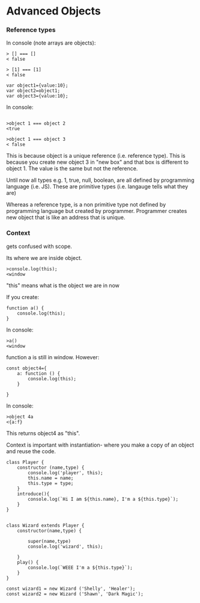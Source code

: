 # Advanced Objects 

### Reference types ###

In console (note arrays are objects): 

```
> [] === []
< false

> [1] === [1]
< false
```


```
var object1={value:10};
var object2=object1;
var object3={value:10};
```
In console:

```

>object 1 === object 2
<true

>object 1 === object 3
< false
```
This is because object is a unique reference (i.e. reference type). This is because you create new object 3 in "new box" and that box is different to object 1. The value is the same but not the reference.

Until now all types e.g. 1, true, null, boolean, are all defined by programming language (i.e. JS). These are primitive types (i.e. langauge tells what they are)

Whereas a reference type, is a non primitive type not defined by programming language but created by programmer. Programmer creates new object that is like an address that is unique. 
 
### Context ###
gets confused with scope. 

Its where we are inside object. 

```
>console.log(this);
<window
```
"this" means what is the object we are in now

If you create: 

```
function a() {
	console.log(this);
}
```
In console:

```
>a()
<window
```
function a is still in window.
However:

```
const object4={
	a: function () {
		console.log(this);
	}

}

```
In console: 

```
>object 4a
<{a:f}

```
This returns object4 as "this". 

Context is important with instantiation- where you make a copy of an object and reuse the code. 


```
class Player {
	constructor (name,type) {
		console.log('player', this);
		this.name = name;
		this.type = type;
	}
	introduce(){
		console.log(`Hi I am ${this.name}, I'm a ${this.type}`);
	}
}


class Wizard extends Player {
	constructor(name,type) {
		
		super(name,type)
		console.log('wizard', this);
		
	}
	play() {
		console.log(`WEEE I'm a ${this.type}`);
	}
}

const wizard1 = new Wizard ('Shelly', 'Healer');
const wizard2 = new Wizard ('Shawn', 'Dark Magic');
